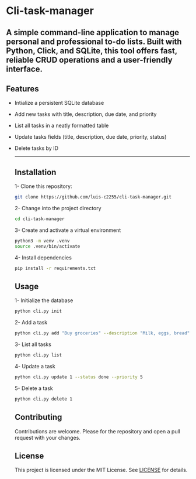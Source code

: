 # Cli-task-manager

A simple command-line application to manage personal and professional to-do lists. Built with Python, Click, and SQLite, this tool offers fast, reliable CRUD  operations and a user-friendly interface.
---
## Features
- Intialize a persistent SQLite database
- Add new tasks with title, description, due date, and priority
- List all tasks in a neatly formatted table
- Update tasks fields (title, description, due date, priority, status)
- Delete tasks by ID

  ---
  ## Installation
  1- Clone this repository:
     ```bash
     git clone https://github.com/luis-c2255/cli-task-manager.git
     ```
  2- Change into the project directory
     ```bash
     cd cli-task-manager
     ```
  3- Create and activate a virtual environment
     ```bash
     python3 -m venv .venv
     source .venv/bin/activate
     ```
  4- Install dependencies
     ```bash
     pip install -r requirements.txt
     ```
  ## Usage
  1- Initialize the database
     ```bash
     python cli.py init
     ```
  2- Add a task
     ```bash
     python cli.py add "Buy groceries" --description "Milk, eggs, bread" --due 20-10-2025 --priority 2
     ```
  3- List all tasks
     ```bash
     python cli.py list
     ```
  4- Update a task
     ```bash
     python cli.py update 1 --status done --priority 5
     ```
  5- Delete a task
     ```bash
     python cli.py delete 1
     ```
  ## Contributing
  Contributions are welcome. Please for the repository and open a pull request with your changes.

  ## License
  This project is licensed under the MIT License.
  See [LICENSE](https://LICENSE) for details.

  
